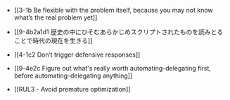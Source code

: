 - [[3-1b Be flexible with the problem itself, because you may not know what’s the real problem yet]]
- [[9-4b2a1d1 歴史の中にひそむあらかじめスクリプトされたものを読みとることで時代の現在を生きる]]

- [[4-1c2 Don’t trigger defensive responses]]

- [[9-4e2c Figure out what's really worth automating-delegating first, before automating-delegating anything]]
- [[RUL3 - Avoid premature optimization]]
